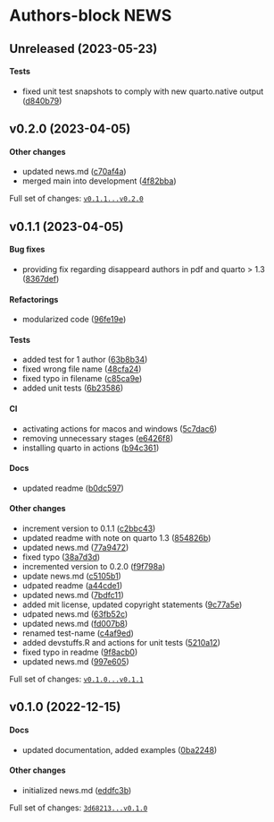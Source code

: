 # Authors-block NEWS

## Unreleased (2023-05-23)

#### Tests

-   fixed unit test snapshots to comply with new quarto.native output
    ([d840b79](https://github.com/kapsner/authors-block/tree/d840b7933e86c31f69acd7e2645d1374c77784b6))

## v0.2.0 (2023-04-05)

#### Other changes

-   updated news.md
    ([c70af4a](https://github.com/kapsner/authors-block/tree/c70af4a0c91943548f08942407246e494ba11f50))
-   merged main into development
    ([4f82bba](https://github.com/kapsner/authors-block/tree/4f82bbab8b06a17c7f0f39e0b68a5f2a56ba1ac6))

Full set of changes:
[`v0.1.1...v0.2.0`](https://github.com/kapsner/authors-block/compare/v0.1.1...v0.2.0)

## v0.1.1 (2023-04-05)

#### Bug fixes

-   providing fix regarding disappeard authors in pdf and quarto &gt;
    1.3
    ([8367def](https://github.com/kapsner/authors-block/tree/8367defbd0f32a2d0fde8d03ff20ea641c114a89))

#### Refactorings

-   modularized code
    ([96fe19e](https://github.com/kapsner/authors-block/tree/96fe19e72e4d75fee8b416151cf2cf6f8650ab3f))

#### Tests

-   added test for 1 author
    ([63b8b34](https://github.com/kapsner/authors-block/tree/63b8b34873038300139d67d526fe13fb4bac23de))
-   fixed wrong file name
    ([48cfa24](https://github.com/kapsner/authors-block/tree/48cfa24cd5f3e3d9d7813e7548505266134cb932))
-   fixed typo in filename
    ([c85ca9e](https://github.com/kapsner/authors-block/tree/c85ca9ef1e0b44cd89111d19a1f28d34d8a812e0))
-   added unit tests
    ([6b23586](https://github.com/kapsner/authors-block/tree/6b2358616b4d55f3f855f67f13aeb5bef4278e3f))

#### CI

-   activating actions for macos and windows
    ([5c7dac6](https://github.com/kapsner/authors-block/tree/5c7dac6318bcf039f5dae54fa57ea24d70f59b17))
-   removing unnecessary stages
    ([e6426f8](https://github.com/kapsner/authors-block/tree/e6426f8c2927aafe446e2faba5a907d311320196))
-   installing quarto in actions
    ([b94c361](https://github.com/kapsner/authors-block/tree/b94c36116a971206cf274b590a5049073a1a73f0))

#### Docs

-   updated readme
    ([b0dc597](https://github.com/kapsner/authors-block/tree/b0dc597bb580c9f09d6c3a8a3a909ec8ccf01683))

#### Other changes

-   increment version to 0.1.1
    ([c2bbc43](https://github.com/kapsner/authors-block/tree/c2bbc43fe74735af0a6c40c36e8c9e19ceb1a567))
-   updated readme with note on quarto 1.3
    ([854826b](https://github.com/kapsner/authors-block/tree/854826bc2cb7ca3bb944ff63d61d4333947ee75d))
-   updated news.md
    ([77a9472](https://github.com/kapsner/authors-block/tree/77a94724b8e61d31eb95603bbfb79dd82847d279))
-   fixed typo
    ([38a7d3d](https://github.com/kapsner/authors-block/tree/38a7d3d20fef52f086c0205e5606dbd7bcb76196))
-   incremented version to 0.2.0
    ([f9f798a](https://github.com/kapsner/authors-block/tree/f9f798a0e5211d86455a93b17b6bf797b3b1d533))
-   update news.md
    ([c5105b1](https://github.com/kapsner/authors-block/tree/c5105b136b919e3012fda9f34cf8afec15fb4310))
-   udpated readme
    ([a44cde1](https://github.com/kapsner/authors-block/tree/a44cde1512232ab52aa52dfae96c2b5c2e0b4f5f))
-   updated news.md
    ([7bdfc11](https://github.com/kapsner/authors-block/tree/7bdfc11fd14e95194e5b84b1bb568f764509c9e9))
-   added mit license, updated copyright statements
    ([9c77a5e](https://github.com/kapsner/authors-block/tree/9c77a5e6a5e557894d7e7ede2b9c8b03e3bca918))
-   udpated news.md
    ([63fb52c](https://github.com/kapsner/authors-block/tree/63fb52cd3b26af56c7e634669af44e391d72686e))
-   updated news.md
    ([fd007b8](https://github.com/kapsner/authors-block/tree/fd007b8d7d9ec872beb0589bc551e5eb0763dee0))
-   renamed test-name
    ([c4af9ed](https://github.com/kapsner/authors-block/tree/c4af9ed93e39d4f872e3eaeaaa7530157fa7d9bf))
-   added devstuffs.R and actions for unit tests
    ([5210a12](https://github.com/kapsner/authors-block/tree/5210a122adf916357b49ca6dba5109fb9fa4bc5f))
-   fixed typo in readme
    ([9f8acb0](https://github.com/kapsner/authors-block/tree/9f8acb05cb6f5c255b1fe3b822087873467892c4))
-   updated news.md
    ([997e605](https://github.com/kapsner/authors-block/tree/997e605ecea203fb391de1684147fbfa5fa1944c))

Full set of changes:
[`v0.1.0...v0.1.1`](https://github.com/kapsner/authors-block/compare/v0.1.0...v0.1.1)

## v0.1.0 (2022-12-15)

#### Docs

-   updated documentation, added examples
    ([0ba2248](https://github.com/kapsner/authors-block/tree/0ba2248746bc5b273893a8a95e4626a283b84d9f))

#### Other changes

-   initialized news.md
    ([eddfc3b](https://github.com/kapsner/authors-block/tree/eddfc3b2dd6310a9aeee7c753cce8c1e6fa14005))

Full set of changes:
[`3d68213...v0.1.0`](https://github.com/kapsner/authors-block/compare/3d68213...v0.1.0)
